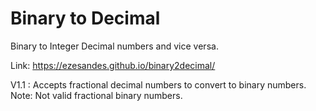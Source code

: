 # Binary to Decimal
Binary to Integer Decimal numbers and vice versa.

Link: https://ezesandes.github.io/binary2decimal/

V1.1 : Accepts fractional decimal numbers to convert to binary numbers.
        Note: Not valid fractional binary numbers.
